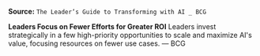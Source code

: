 **Source:** `The Leader’s Guide to Transforming with AI _ BCG`

**Leaders Focus on Fewer Efforts for Greater ROI**
Leaders invest strategically in a few high-priority opportunities to scale and maximize AI's value, focusing resources on fewer use cases. — BCG
